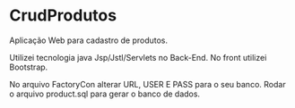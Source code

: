 # CrudProdutos
Aplicação Web para cadastro de produtos.

Utilizei tecnologia java Jsp/Jstl/Servlets no Back-End.
No front utilizei Bootstrap.

No arquivo FactoryCon alterar URL, USER E PASS para o seu banco.
Rodar o arquivo product.sql para gerar o banco de dados.
